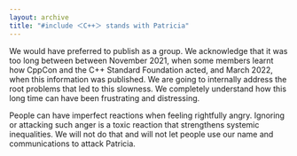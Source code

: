 ```yaml
---
layout: archive
title: "#include ＜C++＞ stands with Patricia"
---
```


We would have preferred to publish as a group. We acknowledge that it was too long between between
November 2021, when some members learnt how CppCon and the C++ Standard Foundation acted, and March
2022, when this information was published. We are going to internally address the root problems that
led to this slowness. We completely understand how this long time can have been frustrating and
distressing.

People can have imperfect reactions when feeling rightfully angry. Ignoring or attacking such anger
is a toxic reaction that strengthens systemic inequalities. We will not do that and will not let
people use our name and communications to attack Patricia.
